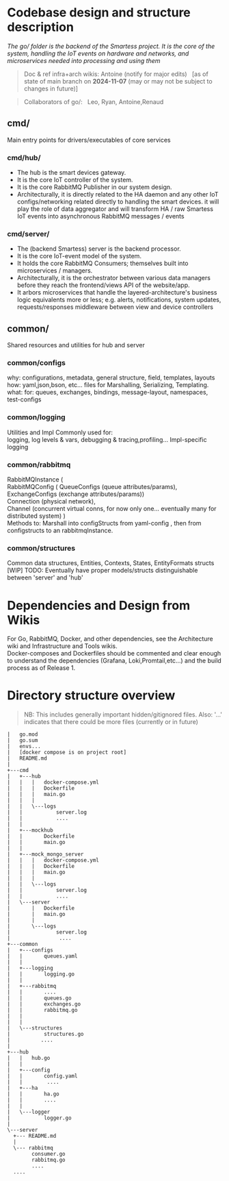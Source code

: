 # Codebase design and structure description

_The go/ folder is the backend of the Smartess project. It is the core of the system, handling the IoT events on hardware and networks, and microservices needed into processing and using them_

> Doc & ref infra+arch wikis: Antoine (notify for major edits) &nbsp; [as of state of main branch on **2024-11-07** (may or may not be subject to changes in future)]
 
> Collaborators of go/: &nbsp; Leo, Ryan, Antoine,Renaud 

## cmd/ 
Main entry points for drivers/executables of core services

### cmd/hub/
- The hub is the smart devices gateway.
- It is the core IoT controller of the system.
- It is the core RabbitMQ Publisher in our system design.
- Architecturally, it is directly related to the HA daemon and any other IoT configs/networking related directly to handling the smart devices. 
it will play the role of data aggregator and will transform HA / raw Smartess IoT events into asynchronous RabbitMQ messages / events
 
### cmd/server/
- The (backend Smartess) server is the backend processor.
- It is the core IoT-event model of the system.
- It holds the core RabbitMQ Consumers; themselves built into microservices / managers.
- Architecturally, it is the orchestrator between various data managers before they reach the frontend/views API of the website/app.
- It arbors microservices that handle the layered-architecture's business logic equivalents more or less; e.g. alerts, notifications, system updates, requests/responses middleware between view and device controllers

## common/
Shared resources and utilities for hub and server
### common/configs
why: configurations, metadata, general structure, field, templates, layouts \
how: yaml,json,bson, etc... files for Marshalling, Serializing, Templating. \
what: for: queues, exchanges, bindings, message-layout, namespaces, test-configs
### common/logging
Utilities and Impl Commonly used for: \
logging, log levels & vars, debugging & tracing,profiling... Impl-specific logging 

### common/rabbitmq
RabbitMQInstance ( \
       RabbitMQConfig ( QueueConfigs (queue attributes/params), ExchangeConfigs (exchange attributes/params)) \
       Connection (physical network),  \
       Channel (concurrent virtual conns, for now only one... eventually many for distributed system) ) \
Methods to: Marshall into configStructs from yaml-config , then from configstructs to an rabbitmqInstance.
    
### common/structures
Common data structures, Entities, Contexts, States, EntityFormats structs \
[WIP] TODO: Eventually have proper models/structs distinguishable between 'server' and 'hub'

# Dependencies and Design from Wikis
For Go, RabbitMQ, Docker, and other dependencies, see the Architecture wiki and Infrastructure and Tools wikis. \
Docker-composes and Dockerfiles should be commented and clear enough to understand the dependencies (Grafana, Loki,Promtail,etc...) and the build process as of Release 1. 


# Directory structure overview 
> NB: This includes generally important hidden/gitignored files. Also: '...' indicates that there could be more files (currently or in future)
```
|   go.mod
|   go.sum
|   envs...
|   [docker compose is on project root]
|   README.md
|
+---cmd
|   +---hub
|   |   |   docker-compose.yml
|   |   |   Dockerfile
|   |   |   main.go
|   |   |
|   |   \---logs
|   |           server.log
|   |           ....
|   |
|   +---mockhub
|   |       Dockerfile
|   |       main.go
|   |
|   +---mock_mongo_server
|   |   |   docker-compose.yml
|   |   |   Dockerfile
|   |   |   main.go
|   |   |
|   |   \---logs
|   |           server.log
|   |           ....
|   \---server
|       |   Dockerfile
|       |   main.go
|       |
|       \---logs
|               server.log
|                ....   
+---common
|   +---configs
|   |       queues.yaml
|   |
|   +---logging
|   |       logging.go
|   |
|   +---rabbitmq
|   |       ....
|   |       queues.go
|   |       exchanges.go
|   |       rabbitmq.go
|   |
|   |
|   \---structures
|           structures.go
|          ....
|
+---hub
|   |   hub.go
|   |
|   +---config
|   |       config.yaml
|   |        ....
|   +---ha
|   |       ha.go
|   |       ....
|   |
|   \---logger
|           logger.go
|
\---server
  +--- README.md
  |
  \--- rabbitmq
        consumer.go
        rabbitmq.go
        ....
  ....
```
